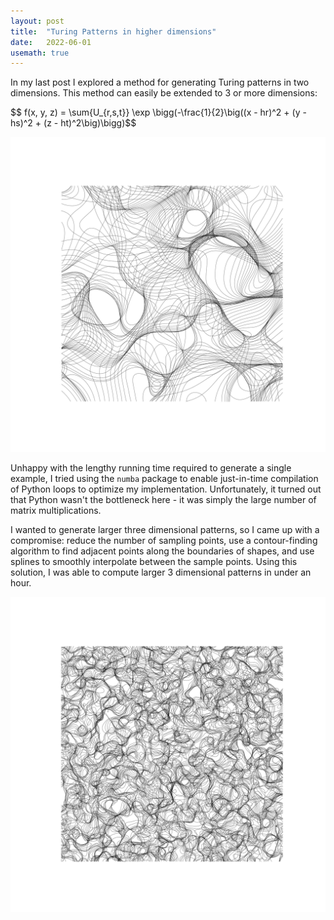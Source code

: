 ```yaml
---
layout: post
title:  "Turing Patterns in higher dimensions"
date:   2022-06-01
usemath: true
---
```


In my last post I explored a method for generating Turing patterns in two dimensions. This method can easily be extended to 3 or more dimensions:

\$\$ f(x, y, z) = \sum{U_{r,s,t}} \exp \bigg(-\frac{1}{2}\big((x - hr)^2 + (y - hs)^2 + (z - ht)^2\big)\bigg)\$\$

![3D Turing Countour Map](/assets/images/turing3D1.svg)

Unhappy with the lengthy running time required to generate a single example, I tried using the `numba` package to enable just-in-time compilation of Python loops to optimize my implementation. Unfortunately, it turned out that Python wasn't the bottleneck here - it was simply the large number of matrix multiplications. 

I wanted to generate larger three dimensional patterns, so I came up with a compromise: reduce the number of sampling points, use a contour-finding algorithm to find adjacent points along the boundaries of shapes, and use splines to smoothly interpolate between the sample points. Using this solution, I was able to compute larger 3 dimensional patterns in under an hour. 

![Large 3D Turing Contour Map](/assets/images/turing3D2.svg)

